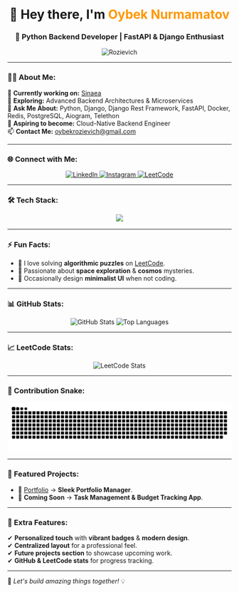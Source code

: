 ### <h1 align="center">👋 Hey there, I'm <span style="color:#ff9800;">Oybek Nurmamatov</span></h1>
<h3 align="center">🚀 Python Backend Developer | FastAPI & Django Enthusiast</h3>

<p align="center">
  <img src="https://komarev.com/ghpvc/?username=Rozievich&label=Profile%20views&color=ff9800&style=flat-square" alt="Rozievich" />
</p>

---

### 🧑‍💻 About Me:
🔭 **Currently working on:** [Sinaea](https://sinaea.rozievich.uz/)  
🌱 **Exploring:** Advanced Backend Architectures & Microservices  
💬 **Ask Me About:** Python, Django, Django Rest Framework, FastAPI, Docker, Redis, PostgreSQL, Aiogram, Telethon  
🎯 **Aspiring to become:** Cloud-Native Backend Engineer  
📫 **Contact Me:** oybekrozievich@gmail.com  

---

### 🌐 Connect with Me:
<p align="center">
  <a href="https://linkedin.com/in/rozievich" target="_blank">
    <img src="https://img.shields.io/badge/LinkedIn-%230077B5.svg?style=for-the-badge&logo=linkedin&logoColor=white" alt="LinkedIn">
  </a>
  <a href="https://instagram.com/_rozievich" target="_blank">
    <img src="https://img.shields.io/badge/Instagram-%23E4405F.svg?style=for-the-badge&logo=instagram&logoColor=white" alt="Instagram">
  </a>
  <a href="https://leetcode.com/rozievich" target="_blank">
    <img src="https://img.shields.io/badge/LeetCode-%23FFA116.svg?style=for-the-badge&logo=leetcode&logoColor=white" alt="LeetCode">
  </a>
</p>

---

### 🛠️ Tech Stack:
<p align="center">
  <img src="https://skillicons.dev/icons?i=python,django,fastapi,postgres,docker,redis,git,linux,postman,celery,sqlite,websocket" />
</p>

---

### ⚡ Fun Facts:
- 🎯 I love solving **algorithmic puzzles** on [LeetCode](https://leetcode.com/rozievich).
- 🌌 Passionate about **space exploration** & **cosmos** mysteries.
- 🎨 Occasionally design **minimalist UI** when not coding.

---

### 📊 GitHub Stats:
<p align="center">
  <img src="https://github-readme-stats.vercel.app/api?username=rozievich&show_icons=true&theme=radical" alt="GitHub Stats" />
  <img src="https://github-readme-stats.vercel.app/api/top-langs?username=rozievich&layout=compact&theme=radical" alt="Top Languages" />
</p>

---

### 📈 LeetCode Stats:
<p align="center">
  <img src="https://leetcard.jacoblin.cool/Rozievich?theme=unicorn&font=Allerta&ext=heatmap" alt="LeetCode Stats" />
</p>

---

### 🐍 Contribution Snake:
<p align="center">
  <img src="https://github.com/Platane/snk/raw/output/github-contribution-grid-snake.svg" alt="Snake Animation" />
</p>

---

### 🔗 Featured Projects:
- 💼 [Portfolio](https://t.me/rozievich_dev) → **Sleek Portfolio Manager**.
- 🚀 **Coming Soon** → **Task Management & Budget Tracking App**.

---

### 🚀 Extra Features:
✔ **Personalized touch** with **vibrant badges** & **modern design**.<br>
✔ **Centralized layout** for a professional feel.<br>
✔ **Future projects section** to showcase upcoming work.<br>
✔ **GitHub & LeetCode stats** for progress tracking.<br>

---

🎉 _Let's build amazing things together!_ 💡
